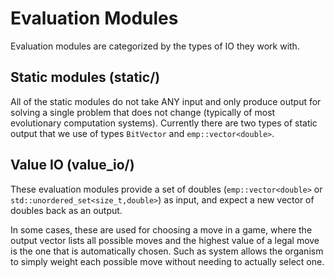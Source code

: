 # Evaluation Modules

Evaluation modules are categorized by the types of IO they work with.

## Static modules (static/)

All of the static modules do not take ANY input and only produce output for
solving a single problem that does not change (typically of most evolutionary
computation systems).  Currently there are two types of static output that we
use of types `BitVector` and `emp::vector<double>`.

## Value IO (value_io/)

These evaluation modules provide a set of doubles (`emp::vector<double>` or
`std::unordered_set<size_t,double>`) as input, and expect a new vector of
doubles back as an output.

In some cases, these are used for choosing a move in a game, where the output
vector lists all possible moves and the highest value of a legal move is the
one that is automatically chosen.  Such as system allows the organism to simply
weight each possible move without needing to actually select one.
